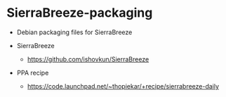 SierraBreeze-packaging
======================

- Debian packaging files for SierraBreeze

- SierraBreeze
  - https://github.com/ishovkun/SierraBreeze
- PPA recipe
  - https://code.launchpad.net/~thopiekar/+recipe/sierrabreeze-daily
